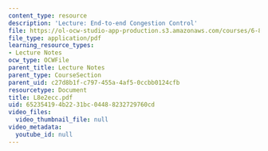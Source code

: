 ```yaml
---
content_type: resource
description: 'Lecture: End-to-end Congestion Control'
file: https://ol-ocw-studio-app-production.s3.amazonaws.com/courses/6-829-computer-networks-fall-2002/652354194b2231bc04488232729760cd_L8e2ecc.pdf
file_type: application/pdf
learning_resource_types:
- Lecture Notes
ocw_type: OCWFile
parent_title: Lecture Notes
parent_type: CourseSection
parent_uid: c27d8b1f-c797-455a-4af5-0ccbb0124cfb
resourcetype: Document
title: L8e2ecc.pdf
uid: 65235419-4b22-31bc-0448-8232729760cd
video_files:
  video_thumbnail_file: null
video_metadata:
  youtube_id: null
---
```

